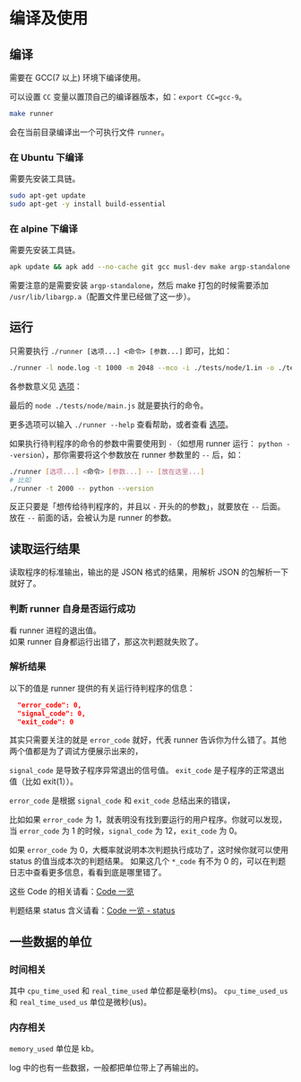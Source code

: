 # 编译及使用

## 编译

需要在 GCC(7 以上) 环境下编译使用。

可以设置 `CC` 变量以置顶自己的编译器版本，如：`export CC=gcc-9`。

```bash
make runner
```

会在当前目录编译出一个可执行文件 `runner`。


### 在 Ubuntu 下编译

需要先安装工具链。

```sh
sudo apt-get update
sudo apt-get -y install build-essential
```

### 在 alpine 下编译

需要先安装工具链。

```sh
apk update && apk add --no-cache git gcc musl-dev make argp-standalone
```

需要注意的是需要安装 `argp-standalone`，然后 make 打包的时候需要添加 `/usr/lib/libargp.a`（配置文件里已经做了这一步）。

## 运行

只需要执行 `./runner [选项...] <命令> [参数...]` 即可，比如：

```sh
./runner -l node.log -t 1000 -m 2048 --mco -i ./tests/node/1.in -o ./tests/node/1.out -u node.tmp.out -- node ./tests/node/main.js
```

各参数意义见 [选项](/opts)：

最后的 `node ./tests/node/main.js` 就是要执行的命令。

更多选项可以输入 `./runner --help` 查看帮助，或者查看 [选项](./opts.md)。

如果执行待判程序的命令的参数中需要使用到 `-`（如想用 runner 运行： `python --version`），那你需要将这个参数放在 runner 参数里的 `--` 后，如：

```bash
./runner [选项...] <命令> [参数...] -- [放在这里...]
# 比如
./runner -t 2000 -- python --version
```

反正只要是「想传给待判程序的，并且以 `-` 开头的的参数」，就要放在 `--` 后面。
放在 `--` 前面的话，会被认为是 runner 的参数。

## 读取运行结果

读取程序的标准输出，输出的是 JSON 格式的结果，用解析 JSON 的包解析一下就好了。

### 判断 runner 自身是否运行成功

看 runner 进程的退出值。  
如果 runner 自身都运行出错了，那这次判题就失败了。

### 解析结果

以下的值是 runner 提供的有关运行待判程序的信息：

```json
  "error_code": 0,
  "signal_code": 0,
  "exit_code": 0
```

其实只需要关注的就是 `error_code` 就好，代表 runner 告诉你为什么错了。其他两个值都是为了调试方便展示出来的，

`signal_code` 是导致子程序异常退出的信号值。
`exit_code` 是子程序的正常退出值（比如 exit(1））。

`error_code` 是根据 `signal_code` 和 `exit_code` 总结出来的错误，

比如如果 `error_code` 为 1，就表明没有找到要运行的用户程序。你就可以发现，当 `error_code` 为 1 的时候，`signal_code` 为 12，`exit_code` 为 0。

如果 `error_code` 为 0，大概率就说明本次判题执行成功了，这时候你就可以使用 status 的值当成本次的判题结果。
如果这几个 `*_code` 有不为 0 的，可以在判题日志中查看更多信息，看看到底是哪里错了。

这些 Code 的相关请看：[Code 一览](/every-code)

判题结果 status 含义请看：[Code 一览 - status](/every-code/#staus)

## 一些数据的单位

### 时间相关

其中 `cpu_time_used` 和 `real_time_used` 单位都是毫秒(ms)。
`cpu_time_used_us` 和 `real_time_used_us` 单位是微秒(us)。

### 内存相关

`memory_used` 单位是 kb。

log 中的也有一些数据，一般都把单位带上了再输出的。
